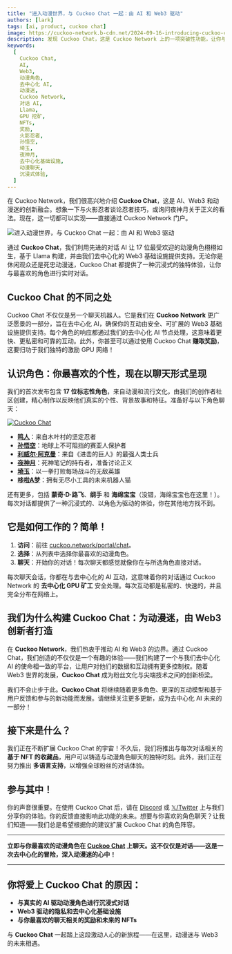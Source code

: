 ```yaml
---
title: "进入动漫世界，与 Cuckoo Chat 一起：由 AI 和 Web3 驱动"
authors: [lark]
tags: [ai, product, cuckoo chat]
image: https://cuckoo-network.b-cdn.net/2024-09-16-introducing-cuckoo-chat-converse-with-your-favorite-anime-characters.webp
description: 发现 Cuckoo Chat，这是 Cuckoo Network 上的一项突破性功能，让你与 17 位标志性的动漫角色进行实时对话。利用尖端的 AI 和 Web3 技术，Cuckoo Chat 为全球动漫迷提供真实而沉浸的体验。立即访问 cuckoo.network/portal/chat 开始聊天！
keywords:
  [
    Cuckoo Chat,
    AI,
    Web3,
    动漫角色,
    去中心化 AI,
    动漫迷,
    Cuckoo Network,
    对话 AI,
    Llama,
    GPU 挖矿,
    NFTs,
    奖励,
    火影忍者,
    孙悟空,
    埼玉,
    夜神月,
    去中心化基础设施,
    动漫聊天,
    沉浸式体验,
  ]
---
```


在 Cuckoo Network，我们很高兴地介绍 **Cuckoo Chat**，这是 AI、Web3 和动漫迷的创新融合。想象一下与火影忍者谈论忍者技巧，或询问夜神月关于正义的看法。现在，这一切都可以实现——直接通过 Cuckoo Network 门户。

![进入动漫世界，与 Cuckoo Chat 一起：由 AI 和 Web3 驱动](https://cuckoo-network.b-cdn.net/2024-09-16-introducing-cuckoo-chat-converse-with-your-favorite-anime-characters.webp "进入动漫世界，与 Cuckoo Chat 一起：由 AI 和 Web3 驱动")

通过 **Cuckoo Chat**，我们利用先进的对话 AI 让 17 位最受欢迎的动漫角色栩栩如生，基于 Llama 构建，并由我们去中心化的 Web3 基础设施提供支持。无论你是休闲观众还是死忠动漫迷，Cuckoo Chat 都提供了一种沉浸式的独特体验，让你与最喜欢的角色进行实时对话。

## **Cuckoo Chat 的不同之处**

Cuckoo Chat 不仅仅是另一个聊天机器人。它是我们在 **Cuckoo Network** 更广泛愿景的一部分，旨在去中心化 AI，确保你的互动由安全、可扩展的 Web3 基础设施提供支持。每个角色的响应都通过我们的去中心化 AI 节点处理，这意味着更快、更私密和可靠的互动。此外，你甚至可以通过使用 Cuckoo Chat **赚取奖励**，这要归功于我们独特的激励 GPU 网络！

## **认识角色：你最喜欢的个性，现在以聊天形式呈现**

我们的首次发布包含 **17 位标志性角色**，来自动漫和流行文化，由我们的创作者社区创建，精心制作以反映他们真实的个性、背景故事和特征。准备好与以下角色聊天：

[![Cuckoo Chat](https://cuckoo-network.b-cdn.net/cuckoo-chat-preview.webp "Cuckoo Chat")](https://cuckoo.network/portal/chat)

- **[鸣人](https://cuckoo.network/portal/chat/naruto)**：来自木叶村的坚定忍者
- **[孙悟空](https://cuckoo.network/portal/chat/goku)**：地球上不可阻挡的赛亚人保护者
- **[利威尔·阿克曼](https://cuckoo.network/portal/chat/levi)**：来自《进击的巨人》的最强人类士兵
- **[夜神月](https://cuckoo.network/portal/chat/light)**：死神笔记的持有者，准备讨论正义
- **[埼玉](https://cuckoo.network/portal/chat/saitama)**：以一拳打败每场战斗的无敌英雄
- **[哆啦A梦](https://cuckoo.network/portal/chat/doraemon)**：拥有无尽小工具的未来机器人猫

还有更多，包括 **蒙奇·D·路飞**、**纲手** 和 **海绵宝宝**（没错，海绵宝宝也在这里！）。每次对话都提供了一种沉浸式的、以角色为驱动的体验，你在其他地方找不到。

## **它是如何工作的？简单！**

1. **访问**：前往 [cuckoo.network/portal/chat](https://cuckoo.network/portal/chat)。
2. **选择**：从列表中选择你最喜欢的动漫角色。
3. **聊天**：开始你的对话！每次聊天都感觉就像你在与所选角色直接对话。

每次聊天会话，你都在与去中心化的 AI 互动，这意味着你的对话通过 Cuckoo Network 的 **去中心化 GPU 矿工** 安全处理。每次互动都是私密的、快速的，并且完全分布在网络上。

## **我们为什么构建 Cuckoo Chat：为动漫迷，由 Web3 创新者打造**

在 **Cuckoo Network**，我们热衷于推动 AI 和 Web3 的边界。通过 Cuckoo Chat，我们创造的不仅仅是一个有趣的体验——我们构建了一个与我们去中心化 AI 的使命相一致的平台，让用户对他们的数据和互动拥有更多控制权。随着 Web3 世界的发展，**Cuckoo Chat** 成为粉丝文化与尖端技术之间的创新桥梁。

我们不会止步于此。**Cuckoo Chat** 将继续随着更多角色、更深的互动模型和基于用户反馈和参与的新功能而发展。请继续关注更多更新，成为去中心化 AI 未来的一部分！

## **接下来是什么？**

我们正在不断扩展 Cuckoo Chat 的宇宙！不久后，我们将推出与每次对话相关的 **基于 NFT 的收藏品**，用户可以铸造与动漫角色聊天的独特时刻。此外，我们正在努力推出 **多语言支持**，以增强全球粉丝的对话体验。

## **参与其中！**

你的声音很重要。在使用 Cuckoo Chat 后，请在 [Discord](https://cuckoo.network/dc) 或 [𝕏/Twitter](https://cuckoo.network/x) 上与我们分享你的体验。你的反馈直接影响此功能的未来。想要与你喜欢的角色聊天？让我们知道——我们总是希望根据你的建议扩展 Cuckoo Chat 的角色阵容。

---

**立即与你最喜欢的动漫角色在 [Cuckoo Chat](https://cuckoo.network/portal/chat) 上聊天。这不仅仅是对话——这是一次去中心化的冒险，深入动漫迷的心中！**

---

## **你将爱上 Cuckoo Chat 的原因：**

- **与真实的 AI 驱动动漫角色进行沉浸式对话**
- **Web3 驱动的隐私和去中心化基础设施**
- **与你最喜欢的聊天相关的奖励和未来的 NFTs**

与 **Cuckoo Chat** 一起踏上这段激动人心的新旅程——在这里，动漫迷与 Web3 的未来相遇。
